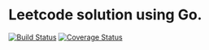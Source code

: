 # Leetcode solution using Go.
[![Build Status](https://travis-ci.org/handane123/Leetcode-Go.svg?branch=master)](https://travis-ci.org/handane123/Leetcode-Go)
[![Coverage Status](https://coveralls.io/repos/github/handane123/Leetcode-Go/badge.svg?branch=master)](https://coveralls.io/github/handane123/Leetcode-Go?branch=master)